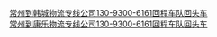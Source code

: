   
[常州到韩城物流专线公司130-9300-6161回程车队回头车](http://www.dianyue.me/archives/125/l919nag0a3co3j2x/)  
[常州到康乐物流专线公司130-9300-6161回程车队回头车](http://www.dianyue.me/archives/517/d9adc80v9r7s5pvh/)